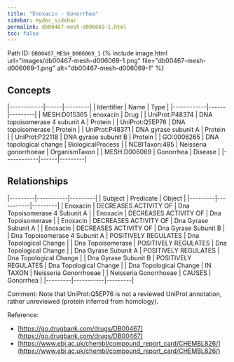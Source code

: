 ```yaml
---
title: "Enoxacin - Gonorrhea"
sidebar: mydoc_sidebar
permalink: db00467-mesh-d006069-1.html
toc: false 
---
```



Path ID: `DB00467_MESH_D006069_1`
{% include image.html url="images/db00467-mesh-d006069-1.png" file="db00467-mesh-d006069-1.png" alt="db00467-mesh-d006069-1" %}

## Concepts

|------------|------|---------|
| Identifier | Name | Type    |
|------------|------|---------|
| MESH:D015365 | enoxacin | Drug |
| UniProt:P48374 | DNA topoisomerase 4 subunit A | Protein |
| UniProt:Q5EP76 | DNA topoisomerase | Protein |
| UniProt:P48371 | DNA gyrase subunit A | Protein |
| UniProt:P22118 | DNA gyrase subunit B | Protein |
| GO:0006265 | DNA topological change | BiologicalProcess |
| NCBITaxon:485 | Neisseria gonorrhoeae | OrganismTaxon |
| MESH:D006069 | Gonorrhea | Disease |
|------------|------|---------|

## Relationships

|---------|-----------|---------|
| Subject | Predicate | Object  |
|---------|-----------|---------|
| Enoxacin | DECREASES ACTIVITY OF | Dna Topoisomerase 4 Subunit A |
| Enoxacin | DECREASES ACTIVITY OF | Dna Topoisomerase |
| Enoxacin | DECREASES ACTIVITY OF | Dna Gyrase Subunit A |
| Enoxacin | DECREASES ACTIVITY OF | Dna Gyrase Subunit B |
| Dna Topoisomerase 4 Subunit A | POSITIVELY REGULATES | Dna Topological Change |
| Dna Topoisomerase | POSITIVELY REGULATES | Dna Topological Change |
| Dna Gyrase Subunit A | POSITIVELY REGULATES | Dna Topological Change |
| Dna Gyrase Subunit B | POSITIVELY REGULATES | Dna Topological Change |
| Dna Topological Change | IN TAXON | Neisseria Gonorrhoeae |
| Neisseria Gonorrhoeae | CAUSES | Gonorrhea |
|---------|-----------|---------|

Comment: Note that UniProt:Q5EP76 is not a reviewed UniProt annotation, rather unreviewed (protein inferred from homology).

Reference: 
  - [https://go.drugbank.com/drugs/DB00467](https://go.drugbank.com/drugs/DB00467)
  - [https://www.ebi.ac.uk/chembl/compound_report_card/CHEMBL826/](https://www.ebi.ac.uk/chembl/compound_report_card/CHEMBL826/)
